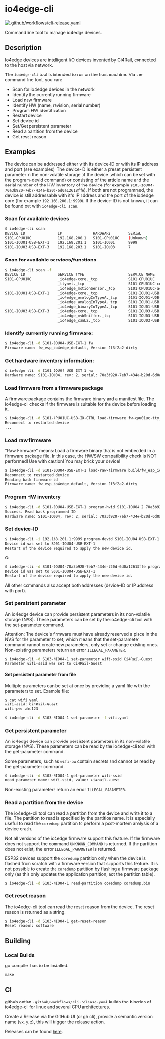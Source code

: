 # io4edge-cli

[![.github/workflows/cli-release.yaml](https://github.com/ci4rail/io4edge-client-go/actions/workflows/cli-release.yaml/badge.svg)](https://github.com/ci4rail/io4edge-client-go/actions/workflows/cli-release.yaml)

Command line tool to manage io4edge devices.

## Description

Io4edge devices are intelligent I/O devices invented by Ci4Rail, connected to the host via network.

The `io4edge-cli` tool is intended to run on the host machine. Via the command line tool, you can:
* Scan for io4edge devices in the network
* Identify the currently running firmware
* Load new firmware
* Identify HW (name, revision, serial number)
* Program HW identification
* Restart device
* Set device id
* Set/Get persistent parameter
* Read a partition from the device
* Get reset reason

## Examples

The device can be addressed either with its device-ID or with its IP address and port (see examples).
The device-ID is either a preset persistent parameter in the non-volatile storage of the device (which can be set with the program-devid command) or consisting of the article name and the serial number of the HW inventory of the device (for example `S101-IOU04-70a3b920-7eb7-434e-b20d-6d0a12618ffe`). If both are not programmed, the device is still addressable with it's IP address and the port of the io4edge core (for example `192.168.200.1:9999`).
If the device-ID is not known, it can be found out with `io4edge-cli scan`.

### Scan for available devices
```bash
$ io4edge-cli scan
DEVICE ID               IP              HARDWARE        SERIAL
S101-CPU01UC            192.168.200.1   S101-CPU01UC    (Unknown)
S101-IOU01-USB-EXT-1    192.168.201.1   S101-IOU01      9999
S101-IOU03-USB-EXT-3    192.168.203.1   S101-IOU03      7
```

### Scan for available services/functions
```bash
$ io4edge-cli scan -f
DEVICE ID               SERVICE TYPE                    SERVICE NAME                            IP:PORT
S101-CPU01UC            _io4edge-core._tcp              S101-CPU01UC                            192.168.200.1:9999
                        _ttynvt._tcp                    S101-CPU01UC-com                        192.168.200.1:10000
                        _io4edge_motionSensor._tcp      S101-CPU01UC-accel                      192.168.200.1:10001
S101-IOU01-USB-EXT-1    _io4edge-core._tcp              S101-IOU01-USB-EXT-1                    192.168.201.1:9999
                        _io4edge_analogInTypeA._tcp     S101-IOU01-USB-EXT-1-analogInTypeA1     192.168.201.1:10000
                        _io4edge_analogInTypeA._tcp     S101-IOU01-USB-EXT-1-analogInTypeA2     192.168.201.1:10001
                        _io4edge_binaryIoTypeA._tcp     S101-IOU01-USB-EXT-1-binaryIoTypeA      192.168.201.1:10002
S101-IOU03-USB-EXT-3    _io4edge-core._tcp              S101-IOU03-USB-EXT-3                    192.168.203.1:9999
                        _io4edge_mvbSniffer._tcp        S101-IOU03-USB-EXT-3-mvbSniffer         192.168.203.1:10000
                        _io4edge_canL2._tcp             S101-IOU03-USB-EXT-3-can                192.168.203.1:10001
```

### Identify currently running firmware:
```bash
$ io4edge-cli -d S101-IOU04-USB-EXT-1 fw
Firmware name: fw_esp_io4edge_default, Version 1f3f2a2-dirty
```

### Get hardware inventory information:
```bash
$ io4edge-cli -d S101-IOU04-USB-EXT-1 hw
Hardware name: S101-IOU04, rev: 2, serial: 70a3b920-7eb7-434e-b20d-6d0a12618ffe
```

### Load firmware from a firmware package
A firmware package contains the firmware binary and a manifest file. The io4edge-cli checks if the firmware is suitable for the device before loading it.

```bash
$ io4edge-cli -d S101-CPU01UC-USB-IO-CTRL load-firmware fw-cpu01uc-tty_accdl-1.1.0.beta1.fwpkg
Reconnect to restarted device
...
```

### Load raw firmware
"Raw Firmware" means: Load a firmware binary that is not embedded in a firmware package file. In this case, the HW/SW compatibility check is NOT performed! Use with caution! You may brick your device!

```bash
$ io4edge-cli -d S101-IOU04-USB-EXT-1 load-raw-firmware build/fw_esp_io4edge_default.bin
Reconnect to restarted device
Reading back firmware id
Firmware name: fw_esp_io4edge_default, Version 1f3f2a2-dirty
```

### Program HW inventory
```bash
$ io4edge-cli -d S101-IOU04-USB-EXT-1 program-hwid S101-IOU04 2 70a3b920-7eb7-434e-b20d-6d0a12618ffe
Success. Read back programmed ID
Hardware name: S101-IOU04, rev: 2, serial: 70a3b920-7eb7-434e-b20d-6d0a12618ffe
```

### Set device-ID
```bash
$ io4edge-cli -i 192.168.201.1:9999 program-devid S101-IOU04-USB-EXT-1
Device id was set to S101-IOU04-USB-EXT-1
Restart of the device required to apply the new device id.
```
Or
```bash
$ io4edge-cli -d S101-IOU04-70a3b920-7eb7-434e-b20d-6d0a12618ffe program-devid S101-IOU04-USB-EXT-1
Device id was set to S101-IOU04-USB-EXT-1
Restart of the device required to apply the new device id.
```

All other commands also accept both addresses (device-ID or IP address with port).

### Set persistent parameter
An io4edge device can provide persistent parameters in its non-volatile storage (NVS). These parameters can be set by the io4edge-cli tool with the set-parameter command.

Attention: The device's firmware must have already reserved a place in the NVS for the parameter to set, which means that the set-parameter command cannot create new parameters, only set or change existing ones. Non-existing parameters return an error `ILLEGAL_PARAMETER`.

```bash
$ io4edge-cli -d S103-MIO04-1 set-parameter wifi-ssid Ci4Rail-Guest
Parameter wifi-ssid was set to Ci4Rail-Guest
```

#### Set persistent parameter from file
Multiple parameters can be set at once by providing a yaml file with the parameters to set.
Example file:
```bash
$ cat wifi.yaml
wifi-ssid: Ci4Rail-Guest
wifi-pw: abc123
```

```bash
$ io4edge-cli -d S103-MIO04-1 set-parameter -f wifi.yaml
```

### Get persistent parameter
An io4edge device can provide persistent parameters in its non-volatile storage (NVS). These parameters can be read by the io4edge-cli tool with the get-parameter command.

Some parameters, such as `wifi-pw` contain secrets and cannot be read by the get-parameter command.

```bash
$ io4edge-cli -d S103-MIO04-1 get-parameter wifi-ssid
Read parameter name: wifi-ssid, value: Ci4Rail-Guest
```
Non-existing parameters return an error `ILLEGAL_PARAMETER`.

### Read a partition from the device
The io4edge-cli tool can read a partition from the device and write it to a file. The partition to read is specified by the partition name. It is especially useful to read the `coredump` partition to perform a post-mortem analysis of a device crash.

Not all versions of the io4edge firmware support this feature. If the firmware does not support the command `UNKNOWN_COMMAND` is returned. If the partition does not exist, the error `ILLEGAL_PARAMETER` is returned.

ESP32 devices support the `coredump` partition only when the device is flashed from scratch with a firmware version that supports this feature. It is not possible to create the `coredump` partition by flashing a firmware package only (as this only updates the application partition, not the partition table).

```bash
$ io4edge-cli -d S103-MIO04-1 read-partition coredump coredump.bin
```

### Get reset reason
The io4edge-cli tool can read the reset reason from the device. The reset reason is returned as a string.

```bash
$ io4edge-cli -d S103-MIO04-1 get-reset-reason
Reset reason: software
```

## Building

### Local Builds

go compiler has to be installed.

```
make
```

## CI

github action `.github/workflows/cli-release.yaml` builds the binaries of io4edge-cli for linux and several CPU architectures.

Create a Release via the GitHub UI (or gh cli), provide a semantic version name (`vx.y.z`), this will trigger the release action.

Releases can be found [here](https://github.com/ci4rail/io4edge-client-go/releases).

